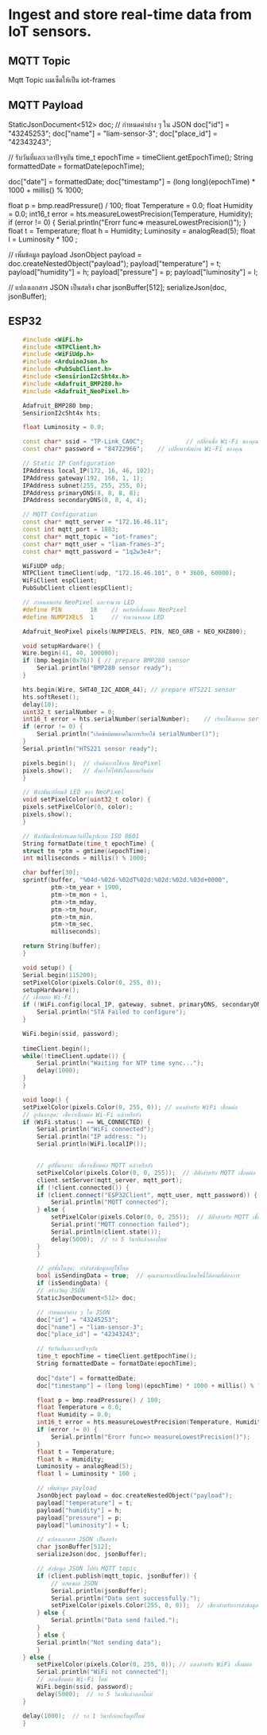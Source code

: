 # Ingest and store real-time data from IoT sensors.

## MQTT Topic
Mqtt Topic ผมเซ็ตให้เป็น iot-frames

## MQTT Payload
StaticJsonDocument<512> doc; 
// กำหนดค่าต่าง ๆ ใน JSON
doc["id"] = "43245253";
doc["name"] = "liam-sensor-3";
doc["place_id"] = "42343243";

// รับวันที่และเวลาปัจจุบัน
time_t epochTime = timeClient.getEpochTime();
String formattedDate = formatDate(epochTime);
    
doc["date"] = formattedDate;
doc["timestamp"] = (long long)(epochTime) * 1000 + millis() % 1000;

float p = bmp.readPressure() / 100;
float Temperature = 0.0;
float Humidity = 0.0;
int16_t error = hts.measureLowestPrecision(Temperature, Humidity);
if (error != 0) {
    Serial.println("Erorr func=> measureLowestPrecision()");
}
float t = Temperature;
float h = Humidity;
Luminosity = analogRead(5);
float l = Luminosity * 100 ;

// เพิ่มข้อมูล payload
JsonObject payload = doc.createNestedObject("payload");
payload["temperature"] = t;
payload["humidity"] = h;
payload["pressure"] = p;
payload["luminosity"] = l;

// แปลงเอกสาร JSON เป็นสตริง
char jsonBuffer[512];
serializeJson(doc, jsonBuffer);

## ESP32

```cpp
    #include <WiFi.h>
    #include <NTPClient.h>
    #include <WiFiUdp.h>
    #include <ArduinoJson.h>
    #include <PubSubClient.h>
    #include <SensirionI2cSht4x.h>
    #include <Adafruit_BMP280.h>
    #include <Adafruit_NeoPixel.h>

    Adafruit_BMP280 bmp;
    SensirionI2cSht4x hts;

    float Luminosity = 0.0;

    const char* ssid = "TP-Link_CA0C";            // เปลี่ยนชื่อ Wi-Fi ของคุณ
    const char* password = "84722966";    // เปลี่ยนรหัสผ่าน Wi-Fi ของคุณ

    // Static IP Configuration
    IPAddress local_IP(172, 16, 46, 102);
    IPAddress gateway(192, 168, 1, 1);
    IPAddress subnet(255, 255, 255, 0);
    IPAddress primaryDNS(8, 8, 8, 8);       
    IPAddress secondaryDNS(8, 8, 4, 4);  

    // MQTT Configuration
    const char* mqtt_server = "172.16.46.11";  
    const int mqtt_port = 1883;
    const char* mqtt_topic = "iot-frames";
    const char* mqtt_user = "liam-frames-3"; 
    const char* mqtt_password = "1q2w3e4r";

    WiFiUDP udp;
    NTPClient timeClient(udp, "172.16.46.101", 0 * 3600, 60000); 
    WiFiClient espClient;           
    PubSubClient client(espClient); 

    // กำหนดพอร์ต NeoPixel และจำนวน LED
    #define PIN        18    // พอร์ตที่เชื่อมต่อ NeoPixel
    #define NUMPIXELS  1     // จำนวนหลอด LED

    Adafruit_NeoPixel pixels(NUMPIXELS, PIN, NEO_GRB + NEO_KHZ800);

    void setupHardware() {
    Wire.begin(41, 40, 100000);
    if (bmp.begin(0x76)) { // prepare BMP280 sensor
        Serial.println("BMP280 sensor ready");
    }

    hts.begin(Wire, SHT40_I2C_ADDR_44); // prepare HTS221 sensor
    hts.softReset();
    delay(10);
    uint32_t serialNumber = 0;
    int16_t error = hts.serialNumber(serialNumber);    // เรียกใช้เมทอด serialNumber() เพื่ออ่านหมายเลขซีเรียลของเซ็นเซอร์
    if (error != 0) {
        Serial.println("เกิดข้อผิดพลาดในการเรียกใช้ serialNumber()");
    }
    Serial.println("HTS221 sensor ready");

    pixels.begin();  // เริ่มต้นการใช้งาน NeoPixel
    pixels.show();   // ตั้งค่าให้ไฟดับในตอนเริ่มต้น
    }

    // ฟังก์ชันเปลี่ยนสี LED ของ NeoPixel
    void setPixelColor(uint32_t color) {
    pixels.setPixelColor(0, color);
    pixels.show();
    }

    // ฟังก์ชันเพื่อฟอร์แมตวันที่ในรูปแบบ ISO 8601
    String formatDate(time_t epochTime) {
    struct tm *ptm = gmtime(&epochTime);
    int milliseconds = millis() % 1000;

    char buffer[30];
    sprintf(buffer, "%04d-%02d-%02dT%02d:%02d:%02d.%03d+0000",
            ptm->tm_year + 1900, 
            ptm->tm_mon + 1,     
            ptm->tm_mday,        
            ptm->tm_hour,        
            ptm->tm_min,         
            ptm->tm_sec,         
            milliseconds);       

    return String(buffer);
    }

    void setup() {
    Serial.begin(115200);
    setPixelColor(pixels.Color(0, 255, 0));
    setupHardware();
    // เชื่อมต่อ Wi-Fi
    if (!WiFi.config(local_IP, gateway, subnet, primaryDNS, secondaryDNS)) {
        Serial.println("STA Failed to configure");
    }

    WiFi.begin(ssid, password);
    
    timeClient.begin();
    while(!timeClient.update()) {
        Serial.println("Waiting for NTP time sync...");
        delay(1000);  
    }  
    }

    void loop() {
    setPixelColor(pixels.Color(0, 255, 0)); // แดงสำหรับ WiFi เชื่อมต่อ
    // ลูปนอกสุด: เช็คว่าเชื่อมต่อ Wi-Fi แล้วหรือยัง
    if (WiFi.status() == WL_CONNECTED) {
        Serial.println("WiFi connected");
        Serial.println("IP address: ");
        Serial.println(WiFi.localIP());


        // ลูปชั้นกลาง: เช็คว่าเชื่อมต่อ MQTT แล้วหรือยัง
        setPixelColor(pixels.Color(0, 0, 255));  // สีฟ้าสำหรับ MQTT เชื่อมต่อ
        client.setServer(mqtt_server, mqtt_port);
        if (!client.connected()) {
        if (client.connect("ESP32Client", mqtt_user, mqtt_password)) {
            Serial.println("MQTT connected"); 
        } else {
            setPixelColor(pixels.Color(0, 0, 255));  // สีฟ้าสำหรับ MQTT เชื่อมต่อ
            Serial.print("MQTT connection failed");
            Serial.println(client.state());
            delay(5000);  // รอ 5 วินาทีแล้วลองใหม่
        }
        }

        // ลูปชั้นในสุด: กำลังส่งข้อมูลอยู่ใช่ไหม
        bool isSendingData = true;  // คุณสามารถเปลี่ยนเงื่อนไขนี้ได้ตามที่ต้องการ
        if (isSendingData) {
        // สร้างวัตถุ JSON
        StaticJsonDocument<512> doc; 

        // กำหนดค่าต่าง ๆ ใน JSON
        doc["id"] = "43245253";
        doc["name"] = "liam-sensor-3";
        doc["place_id"] = "42343243";

        // รับวันที่และเวลาปัจจุบัน
        time_t epochTime = timeClient.getEpochTime();
        String formattedDate = formatDate(epochTime);
        
        doc["date"] = formattedDate;
        doc["timestamp"] = (long long)(epochTime) * 1000 + millis() % 1000;

        float p = bmp.readPressure() / 100;
        float Temperature = 0.0;
        float Humidity = 0.0;
        int16_t error = hts.measureLowestPrecision(Temperature, Humidity);
        if (error != 0) {
            Serial.println("Erorr func=> measureLowestPrecision()");
        }
        float t = Temperature;
        float h = Humidity;
        Luminosity = analogRead(5);
        float l = Luminosity * 100 ;

        // เพิ่มข้อมูล payload
        JsonObject payload = doc.createNestedObject("payload");
        payload["temperature"] = t;
        payload["humidity"] = h;
        payload["pressure"] = p;
        payload["luminosity"] = l;

        // แปลงเอกสาร JSON เป็นสตริง
        char jsonBuffer[512];
        serializeJson(doc, jsonBuffer);

        // ส่งข้อมูล JSON ไปยัง MQTT topic
        if (client.publish(mqtt_topic, jsonBuffer)) {
            // แสดงผล JSON
            Serial.println(jsonBuffer);
            Serial.println("Data sent successfully.");
            setPixelColor(pixels.Color(255, 0, 0));  // เขียวสำหรับการส่งข้อมูล
        } else {
            Serial.println("Data send failed.");
        }
        } else {
        Serial.println("Not sending data");
        }
    } else {
        setPixelColor(pixels.Color(0, 255, 0)); // แดงสำหรับ WiFi เชื่อมต่อ
        Serial.println("WiFi not connected");
        // ลองเชื่อมต่อ Wi-Fi ใหม่
        WiFi.begin(ssid, password);
        delay(5000);  // รอ 5 วินาทีแล้วลองใหม่
    }

    delay(1000);  // รอ 1 วินาทีก่อนเริ่มลูปใหม่
    }

```